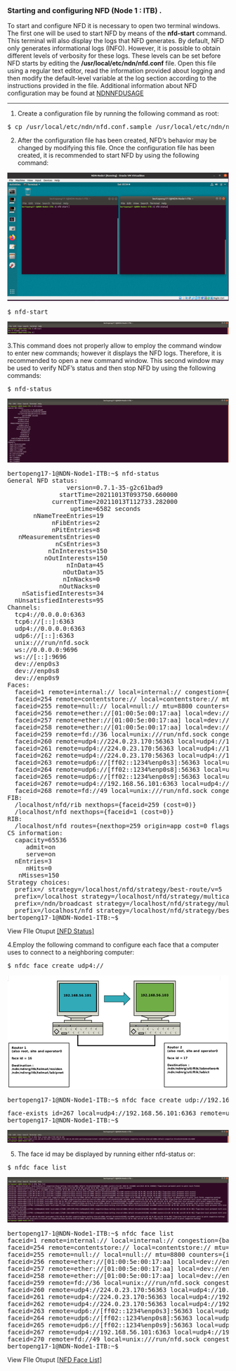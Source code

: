 ### Starting and configuring NFD (Node 1 : ITB) .
To start and configure NFD it is necessary to open two terminal windows. The first one will be used to start NFD by means of the <b>nfd-start</b> command. This terminal will also display the logs that NFD generates. By default, NFD only generates informational logs (INFO). However, it is possible to obtain different levels of verbosity for these logs. These levels can be set before NFD starts by editing the <b>/usr/local/etc/ndn/nfd.conf</b> file. Open this file using a regular text editor, read the information provided about logging and then modify the default-level variable at the log section according to the instructions provided in the file. Additional information about NFD configuration may be found at [NDNNFDUSAGE](https://named-data.net/doc/NLSR/current/beginners-guide.html#ndnnfdusage)
***

1. Create a configuration file by running the following command as root:
<pre>
$ cp /usr/local/etc/ndn/nfd.conf.sample /usr/local/etc/ndn/nfd.conf
</pre>


2. After the configuration file has been created, NFD’s behavior may be changed by modifying this file. Once the configuration file has been created, it is recommended to start NFD by using the following command:

![alt img](https://github.com/syaifulahdan/Mini-NDN-Work/blob/main/Assignment%202:NDNrg-Topology/NDNrg-Image-Node1/NFD-Image-Node1/NFD-Opentwoterminal-node1.png)


<pre>
$ nfd-start
</pre>

![alt img](https://github.com/syaifulahdan/Mini-NDN-Work/blob/main/Assignment%202:NDNrg-Topology/NDNrg-Image-Node1/NFD-Image-Node1/NFD-Start-node1.png)

3.This command does not properly allow to employ the command window to enter new commands; however it displays the NFD logs. Therefore, it is recommended to open a new command window. This second window may be used to verify NDF’s status and then stop NFD by using the following commands:

<pre>
$ nfd-status
</pre>

![alt img](https://github.com/syaifulahdan/Mini-NDN-Work/blob/main/Assignment%202:NDNrg-Topology/NDNrg-Image-Node1/NFD-Image-Node1/NFD-Status-node1.png)

<pre>
bertopeng17-1@NDN-Node1-ITB:~$ nfd-status
General NFD status:
                version=0.7.1-35-g2c61bad9
              startTime=20211013T093750.660000
            currentTime=20211013T112733.282000
                 uptime=6582 seconds
       nNameTreeEntries=19
            nFibEntries=2
            nPitEntries=8
   nMeasurementsEntries=0
             nCsEntries=3
           nInInterests=150
          nOutInterests=150
                nInData=45
               nOutData=35
               nInNacks=0
              nOutNacks=0
    nSatisfiedInterests=34
  nUnsatisfiedInterests=95
Channels:
  tcp4://0.0.0.0:6363
  tcp6://[::]:6363
  udp4://0.0.0.0:6363
  udp6://[::]:6363
  unix:///run/nfd.sock
  ws://0.0.0.0:9696
  ws://[::]:9696
  dev://enp0s3
  dev://enp0s8
  dev://enp0s9
Faces:
  faceid=1 remote=internal:// local=internal:// congestion={base-marking-interval=100ms default-threshold=65536B} mtu=8800 counters={in={0i 45d 0n 42705B} out={149i 0d 0n 9070B}} flags={local permanent point-to-point local-fields}
  faceid=254 remote=contentstore:// local=contentstore:// mtu=8800 counters={in={0i 0d 0n 0B} out={0i 0d 0n 0B}} flags={local permanent point-to-point}
  faceid=255 remote=null:// local=null:// mtu=8800 counters={in={0i 0d 0n 0B} out={0i 0d 0n 0B}} flags={local permanent point-to-point}
  faceid=256 remote=ether://[01:00:5e:00:17:aa] local=dev://enp0s3 congestion={base-marking-interval=100ms default-threshold=65536B} mtu=1500 counters={in={0i 0d 0n 0B} out={0i 0d 0n 0B}} flags={non-local permanent multi-access}
  faceid=257 remote=ether://[01:00:5e:00:17:aa] local=dev://enp0s8 congestion={base-marking-interval=100ms default-threshold=65536B} mtu=1500 counters={in={0i 0d 0n 0B} out={0i 0d 0n 0B}} flags={non-local permanent multi-access}
  faceid=258 remote=ether://[01:00:5e:00:17:aa] local=dev://enp0s9 congestion={base-marking-interval=100ms default-threshold=65536B} mtu=1500 counters={in={0i 0d 0n 0B} out={0i 0d 0n 0B}} flags={non-local permanent multi-access}
  faceid=259 remote=fd://36 local=unix:///run/nfd.sock congestion={base-marking-interval=100ms default-threshold=65536B} mtu=8800 counters={in={142i 0d 0n 7170B} out={1i 34d 0n 39537B}} flags={local on-demand point-to-point local-fields congestion-marking}
  faceid=260 remote=udp4://224.0.23.170:56363 local=udp4://10.0.2.15:34860 congestion={base-marking-interval=100ms default-threshold=65536B} mtu=8800 counters={in={0i 0d 0n 0B} out={0i 0d 0n 0B}} flags={non-local permanent multi-access congestion-marking}
  faceid=261 remote=udp4://224.0.23.170:56363 local=udp4://192.168.56.101:57542 congestion={base-marking-interval=100ms default-threshold=65536B} mtu=8800 counters={in={0i 0d 0n 0B} out={0i 0d 0n 0B}} flags={non-local permanent multi-access congestion-marking}
  faceid=262 remote=udp4://224.0.23.170:56363 local=udp4://192.168.59.3:35940 congestion={base-marking-interval=100ms default-threshold=65536B} mtu=8800 counters={in={0i 0d 0n 0B} out={0i 0d 0n 0B}} flags={non-local permanent multi-access congestion-marking}
  faceid=263 remote=udp6://[ff02::1234%enp0s3]:56363 local=udp6://[fe80::58ac:acc1:5451:d1f5%enp0s3]:56910 congestion={base-marking-interval=100ms default-threshold=65536B} mtu=8800 counters={in={0i 0d 0n 0B} out={0i 0d 0n 0B}} flags={non-local permanent multi-access congestion-marking}
  faceid=264 remote=udp6://[ff02::1234%enp0s8]:56363 local=udp6://[fe80::2bf0:93fb:9782:15a4%enp0s8]:41852 congestion={base-marking-interval=100ms default-threshold=65536B} mtu=8800 counters={in={0i 0d 0n 0B} out={0i 0d 0n 0B}} flags={non-local permanent multi-access congestion-marking}
  faceid=265 remote=udp6://[ff02::1234%enp0s9]:56363 local=udp6://[fe80::5dc4:8d00:8779:3369%enp0s9]:38523 congestion={base-marking-interval=100ms default-threshold=65536B} mtu=8800 counters={in={0i 0d 0n 0B} out={0i 0d 0n 0B}} flags={non-local permanent multi-access congestion-marking}
  faceid=267 remote=udp4://192.168.56.101:6363 local=udp4://192.168.56.101:6363 congestion={base-marking-interval=100ms default-threshold=65536B} mtu=8800 counters={in={0i 0d 0n 0B} out={0i 0d 0n 0B}} flags={non-local persistent point-to-point congestion-marking}
  faceid=268 remote=fd://49 local=unix:///run/nfd.sock congestion={base-marking-interval=100ms default-threshold=65536B} mtu=8800 counters={in={7i 0d 0n 312B} out={0i 0d 0n 0B}} flags={local on-demand point-to-point congestion-marking}
FIB:
  /localhost/nfd/rib nexthops={faceid=259 (cost=0)}
  /localhost/nfd nexthops={faceid=1 (cost=0)}
RIB:
  /localhost/nfd routes={nexthop=259 origin=app cost=0 flags=child-inherit expires=never}
CS information:
  capacity=65536
     admit=on
     serve=on
  nEntries=3
     nHits=0
   nMisses=150
Strategy choices:
  prefix=/ strategy=/localhost/nfd/strategy/best-route/v=5
  prefix=/localhost strategy=/localhost/nfd/strategy/multicast/v=4
  prefix=/ndn/broadcast strategy=/localhost/nfd/strategy/multicast/v=4
  prefix=/localhost/nfd strategy=/localhost/nfd/strategy/best-route/v=5
bertopeng17-1@NDN-Node1-ITB:~$ 
</pre>

View FIle Otuput [[NFD Status]](https://github.com/syaifulahdan/Mini-NDN-Work/blob/main/Assignment%202:NDNrg-Topology/NDNrg-Image-Node1/nfd-status-node1.txt)

4.Employ the following command to configure each face that a computer uses to connect to a neighboring computer:
<pre>
$ nfdc face create udp4://<remote-ip-address>
</pre>

![alt img](https://github.com/syaifulahdan/Mini-NDN-Work/blob/main/Assignment%202:NDNrg-Topology/NDNrg-Image-Node1/NFD-Image-Node1/network%20ITB.png)
<pre>
bertopeng17-1@NDN-Node1-ITB:~$ nfdc face create udp://192.168.56.101
</pre>

<pre>
face-exists id=267 local=udp4://192.168.56.101:6363 remote=udp4://192.168.56.101:6363 persistency=persistent reliability=off congestion-marking=on congestion-marking-interval=100ms default-congestion-threshold=65536B mtu=8800
bertopeng17-1@NDN-Node1-ITB:~$ 
</pre>

![alt img](https://github.com/syaifulahdan/Mini-NDN-Work/blob/main/Assignment%202:NDNrg-Topology/NDNrg-Image-Node1/NFD-Image-Node1/ndn-face-create-node1.png)

5. The face id may be displayed by running either nfd-status or:
<pre>
$ nfdc face list
</pre>
![alt img](https://github.com/syaifulahdan/Mini-NDN-Work/blob/main/Assignment%202:NDNrg-Topology/NDNrg-Image-Node1/NFD-Image-Node1/NFD-nfdc-facelist-node1.png)

<pre>
bertopeng17-1@NDN-Node1-ITB:~$ nfdc face list
faceid=1 remote=internal:// local=internal:// congestion={base-marking-interval=100ms default-threshold=65536B} mtu=8800 counters={in={0i 104d 0n 122368B} out={412i 0d 0n 24405B}} flags={local permanent point-to-point local-fields}
faceid=254 remote=contentstore:// local=contentstore:// mtu=8800 counters={in={0i 0d 0n 0B} out={0i 0d 0n 0B}} flags={local permanent point-to-point}
faceid=255 remote=null:// local=null:// mtu=8800 counters={in={0i 0d 0n 0B} out={0i 0d 0n 0B}} flags={local permanent point-to-point}
faceid=256 remote=ether://[01:00:5e:00:17:aa] local=dev://enp0s3 congestion={base-marking-interval=100ms default-threshold=65536B} mtu=1500 counters={in={0i 0d 0n 0B} out={0i 0d 0n 0B}} flags={non-local permanent multi-access}
faceid=257 remote=ether://[01:00:5e:00:17:aa] local=dev://enp0s8 congestion={base-marking-interval=100ms default-threshold=65536B} mtu=1500 counters={in={0i 0d 0n 0B} out={0i 0d 0n 0B}} flags={non-local permanent multi-access}
faceid=258 remote=ether://[01:00:5e:00:17:aa] local=dev://enp0s9 congestion={base-marking-interval=100ms default-threshold=65536B} mtu=1500 counters={in={0i 0d 0n 0B} out={0i 0d 0n 0B}} flags={non-local permanent multi-access}
faceid=259 remote=fd://36 local=unix:///run/nfd.sock congestion={base-marking-interval=100ms default-threshold=65536B} mtu=8800 counters={in={403i 1d 0n 19930B} out={1i 84d 0n 114620B}} flags={local on-demand point-to-point local-fields congestion-marking}
faceid=260 remote=udp4://224.0.23.170:56363 local=udp4://10.0.2.15:34860 congestion={base-marking-interval=100ms default-threshold=65536B} mtu=8800 counters={in={0i 0d 0n 0B} out={0i 0d 0n 0B}} flags={non-local permanent multi-access congestion-marking}
faceid=261 remote=udp4://224.0.23.170:56363 local=udp4://192.168.56.101:57542 congestion={base-marking-interval=100ms default-threshold=65536B} mtu=8800 counters={in={0i 0d 0n 0B} out={0i 0d 0n 0B}} flags={non-local permanent multi-access congestion-marking}
faceid=262 remote=udp4://224.0.23.170:56363 local=udp4://192.168.59.3:35940 congestion={base-marking-interval=100ms default-threshold=65536B} mtu=8800 counters={in={0i 0d 0n 0B} out={0i 0d 0n 0B}} flags={non-local permanent multi-access congestion-marking}
faceid=263 remote=udp6://[ff02::1234%enp0s3]:56363 local=udp6://[fe80::58ac:acc1:5451:d1f5%enp0s3]:56910 congestion={base-marking-interval=100ms default-threshold=65536B} mtu=8800 counters={in={0i 0d 0n 0B} out={0i 0d 0n 0B}} flags={non-local permanent multi-access congestion-marking}
faceid=264 remote=udp6://[ff02::1234%enp0s8]:56363 local=udp6://[fe80::2bf0:93fb:9782:15a4%enp0s8]:41852 congestion={base-marking-interval=100ms default-threshold=65536B} mtu=8800 counters={in={0i 0d 0n 0B} out={0i 0d 0n 0B}} flags={non-local permanent multi-access congestion-marking}
faceid=265 remote=udp6://[ff02::1234%enp0s9]:56363 local=udp6://[fe80::5dc4:8d00:8779:3369%enp0s9]:38523 congestion={base-marking-interval=100ms default-threshold=65536B} mtu=8800 counters={in={0i 0d 0n 0B} out={0i 0d 0n 0B}} flags={non-local permanent multi-access congestion-marking}
faceid=267 remote=udp4://192.168.56.101:6363 local=udp4://192.168.56.101:6363 congestion={base-marking-interval=100ms default-threshold=65536B} mtu=8800 counters={in={0i 0d 0n 0B} out={0i 0d 0n 0B}} flags={non-local persistent point-to-point congestion-marking}
faceid=270 remote=fd://49 local=unix:///run/nfd.sock congestion={base-marking-interval=100ms default-threshold=65536B} mtu=8800 counters={in={1i 0d 0n 43B} out={0i 0d 0n 0B}} flags={local on-demand point-to-point congestion-marking}
bertopeng17-1@NDN-Node1-ITB:~$ 
</pre>
View FIle Otuput [[NFD Face List]](https://github.com/syaifulahdan/Mini-NDN-Work/blob/main/Assignment%202:NDNrg-Topology/NDNrg-Image-Node1/nfdc-facelist.txt)


